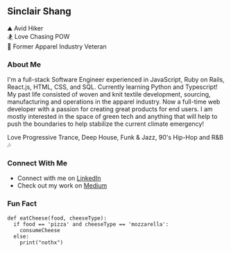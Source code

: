 ## Sinclair Shang

⛰️ Avid Hiker  
🏂 Love Chasing POW   
🧷 Former Apparel Industry Veteran 

### About Me
I'm a full-stack Software Engineer experienced in JavaScript, Ruby on Rails, React.js, HTML, CSS, and SQL. Currently learning Python and Typescript!
My past life consisted of woven and knit textile development, sourcing, manufacturing and operations in the apparel industry. Now a full-time web developer with a passion for creating great products for end users. I am mostly interested in the space of green tech and anything that will help to push the boundaries to help stabilize the current climate emergency!

Love Progressive Trance, Deep House, Funk & Jazz, 90's Hip-Hop and R&B 🎶
 

### Connect With Me
 * Connect with me on [LinkedIn](https://www.linkedin.com/in/sinclair-shang/)
 * Check out my work on [Medium](https://medium.com/@saintcodes)

### Fun Fact


    def eatCheese(food, cheeseType):  
      if food == 'pizza' and cheeseType == 'mozzarella':
        consumeCheese
      else:
        print("nothx")
